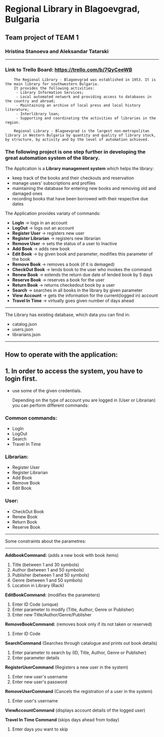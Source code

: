 # Regional Library in Blagoevgrad, Bulgaria

## Team project of **TEAM 1**
### Hristina Stanoeva and Aleksandar Tatarski
---
### Link to Trello Board: https://trello.com/b/7QyCeeWB
        The Regional Library - Blagoevgrad was established in 1953. It is the main library for southwestern Bulgaria.
        It provides the following activities: 
         - Library Information Services;
         - Local automated network and providing access to databases in the country and abroad; 
         - Maintaining an archive of local press and local history literature; 
         - Interlibrary loan;
         - Supporting and coordinating the activities of libraries in the region.

        Regional Library - Blagoevgrad is the largest non-metropolitan library in Western Bulgaria by quantity and quality of library stock, by structure, by activity and by the level of automation achieved.

### **The following project is one step further in developing the great automation system of the library.**

The Application is a **Library management system** which helps the library:
- keep track of the books and their checkouts and reservation
- manage users’ subscriptions and profiles
- maintaining the database for entering new books and removing old and damaged ones
- recording books that have been borrowed with their respective due dates

The Application provides variaty of commands:
- **LogIn** → logs in an account
- **LogOut** → logs out an account
- **Register User** → registers new user
- **Register Librarian** → registers new librarian
- **Remove User** → sets the status of a user to Inactive
- **Add Book** → adds new book
- **Edit Book** → by given book and parameter, modifies this parameter of the book
- **Remove Book** → removes a book (if it is demaged)
- **CheckOut Book** → lends book to the user who invokes the command
- **Renew Book** → extends the return due date of lended book by 5 days
- **Reserve Book** → reserves a book for the user
- **Return Book** → returns checkedout book by a user
- **Search** → searches in all books in the library by given parameter
- **View Account** → gets the information for the current(logged in) account
- **Travel In Time** → virtually goes given number of days ahead

---
The Library has existing database, which data you can find in:
- catalog.json
- users.json
- librarians.json
---

## **How to operate with the application:**

## 1. In order to access the system, you have to login first.

- use some of the given credentials.
 
    Depending on the type of account you are logged in (User or Librarian) you can perform different commands:

### Common commands:
- LogIn
- LogOut
- Search
- Travel In Time

 ### Librarian:
 - Register User
 - Register Librarian
 - Add Book
 - Remove Book
 - Edit Book

 ### User:
 - CheckOut Book
 - Renew Book
 - Return Book
 - Reserve Book

---
Some constraints about the parametres:

---

**AddbookCommand:** (adds a new book with book items)
1. Title (between 1 and 30 symbols)
3. Author (between 1 and 50 symbols)
4. Publisher (between 1 and 50 symbols)
6. Genre (between 1 and 50 symbols)
7. Location in Library (Rack)

**EditBookCommand:** (modifies the parameters)
1. Enter ID Code (unique)
2. Enter parameter to modify (Title, Author, Genre or Publisher)
3. Enter new Title/Author/Genre/Publisher

**RemoveBookCommand:** (removes book only if its not taken or reserved)
1. Enter ID Code

**SearchCommand** (Searches through catalogue and prints out book details)
1. Enter parameter to search by (ID, Title, Author, Genre or Publisher)
2. Enter parameter details

**RegisterUserCommand** (Registers a new user in the system)
1. Enter new user's username
2. Enter new user's password

**RemoveUserCommand** (Cancels the registration of a user in the system)
1. Enter user's username

**ViewAccountCommand** (displays account details of the logged user)

**Travel In Time Command** (skips days ahead from today)
1. Enter days you want to skip
